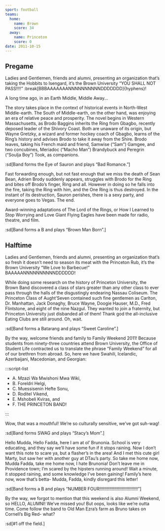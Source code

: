 ```yaml
---
sport: football
teams:
  home:
    name: Brown
    score: 34
  away:
    name: Princeton
    score: 0
date: 2011-10-15
---
```


## Pregame

Ladies and Gentlemen, friends and alumni, presenting an organization that’s taking the Hobbits to Isengard, it’s the Brown University “YOU SHALL NOT PASS!!!!” :break[BBBAAAAAAANNNNNNNNNNDDDDDDD]{hyphens}!

A long time ago, in an Earth Middle, Middle Away...

The story takes place in the context of historical events in North-West Middle-earth. The South of Middle-earth, on the other hand, was enjoying an era of relative peace and prosperity. The novel begins in Western Massachusetts, as Brodo Baggins inherits the Ring from Gbagbo, recently deposed leader of the Shivory Coast. Both are unaware of its origin, but Wayne Gretzky, a wizard and former hockey coach of Gbagbo, learns of the Ring’s history and advises Brodo to take it away from the Shire. Brodo leaves, taking his French maid and friend, Samwise (“Sam”) Gamgee, and two concubines, Meriadoc (“Macho Man”) Brandybuck and Peregrin (“Soulja Boy”) Took, as companions.

:sd[Band forms the Eye of Sauron and plays “Bad Romance.”]

Fast forwarding enough, but not fast enough that we miss the death of Sean Bean, Adrien Brody suddenly appears, struggles with Brodo for the Ring and bites off Brodo’s finger, Ring and all. However in doing so he falls into the fire, taking the Ring with him, and the One Ring is thus destroyed. In the instant of its destruction, Sauron perishes, there is a sexy party, and everyone goes to Vegas. The end.

Award-winning adaptations of The Lord of the Rings, or How I Learned to Stop Worrying and Love Giant Flying Eagles have been made for radio, theatre, and film.

:sd[Band forms a B and plays “Brown Man Born”.]

## Halftime

Ladies and Gentlemen, friends and alumni, presenting an organization that’s so fresh it doesn’t need to season its meat with the Princeton Rub, it’s the Brown University “We Love to Barbecue!” BAAAAANNNNNNNNNNDDDDDD!

While doing some research on the history of Princeton University, the Brown Band discovered a class of stars greater than any other class to ever pass through the halls of the disgustingly endearing Nassau Coliseum. The Princeton Class of Aught’Seven contained such fine gentlemen as Carlton, Dr. Manhattan, Jack Donaghy, Bruce Wayne, Doogie Hauser, M.D., Fred Flintstone, and eight of the nine Nazgul. They wanted to join a fraternity, but Princeton University just disbanded all of them! Thank god the all-inclusive Eating Clubs are still around. Oh, wait.

:sd[Band forms a Batarang and plays “Sweet Caroline”.]

By the way, welcome friends and family to Family Weekend 2011! Because students from ninety-three countries attend Brown University, the Office of Student Life contracted us to translate the phrase “Family Weekend” for all of our brethren from abroad. So, here we have Swahili, Icelandic, Azerbaijani, Macedonian, and Georgian:

:::script-list

- A. Mzazi Wa Mwishoni Mwa Wiki,
- B. Foreldri Helgi,
- C. Muessisenin Hefte Sonu,
- D. Roditel Vikend,
- E. Mshobeli Kviras, and
- F. THE PRINCETON BAND!

:::

Wow, that was a mouthful! We’re so culturally sensitive, we’ve got suh-wag!

:sd[Band forms SWAG and plays “Stacy’s Mom”.]

Hello Mudda, Hello Fadda, here I am at ol’ Brunonia. School is very educating, and they say we’ll have some fun if it stops raining. Now I don’t want this note to scare ya, but a flasher’s in the area! And I met this cute girl Marty, but saw her with another guy at DTau’s party. So take me home now, Mudda Fadda, take me home now, I hate Brunonia! Don’t leave me in Providence town; I’m scared by the hipsters running around! Wait a minute, it stopped raining, and some knowledge I’ve been gaining! Family’s here now, wow that’s betta- Mudda, Fadda, kindly disregard this letter!

:sd[Band forms a B and plays “NUMBER FOUR!!!!!!!!!!!!!!!!!!!!!!!!!!!!!!!”]

By the way, we forgot to mention that this weekend is also Alumni Weekend, so HELLO, ALUMNI! We’ve missed you! But oops, looks like we’re outta time. Come follow the band to Old Man Ezra’s farm as Bruno takes on Cornell’s Big Red- what?

:sd[#1 off the field.]

